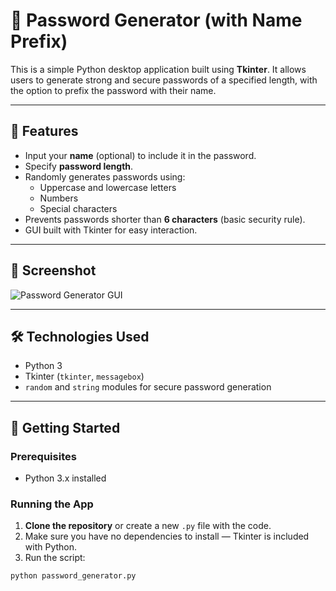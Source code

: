# 🔐 Password Generator (with Name Prefix)

This is a simple Python desktop application built using **Tkinter**. It allows users to generate strong and secure passwords of a specified length, with the option to prefix the password with their name.

---

## 🧩 Features

- Input your **name** (optional) to include it in the password.
- Specify **password length**.
- Randomly generates passwords using:
  - Uppercase and lowercase letters
  - Numbers
  - Special characters
- Prevents passwords shorter than **6 characters** (basic security rule).
- GUI built with Tkinter for easy interaction.

---

## 📸 Screenshot

![Password Generator GUI](./screenshot.png)

---

## 🛠️ Technologies Used

- Python 3
- Tkinter (`tkinter`, `messagebox`)
- `random` and `string` modules for secure password generation

---

## 🚀 Getting Started

### Prerequisites

- Python 3.x installed

### Running the App

1. **Clone the repository** or create a new `.py` file with the code.
2. Make sure you have no dependencies to install — Tkinter is included with Python.
3. Run the script:

```bash
python password_generator.py



